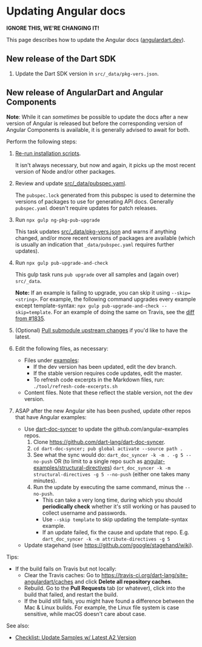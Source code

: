 # Updating Angular docs

**IGNORE THIS, WE'RE CHANGING IT!**

This page describes how to update the Angular docs ([angulardart.dev](https://angulardart.dev)).

## New release of the Dart SDK

1. Update the Dart SDK version in `src/_data/pkg-vers.json`.

## New release of AngularDart and Angular Components

**Note**: While it can _sometimes_ be possible to update the docs after a new version of Angular is released but before the corresponding version of Angular Components is available, it is generally advised to await for both.

Perform the following steps:

 1. [Re-run installation scripts](https://github.com/dart-lang/site-angulardart#3-run-installation-scripts).

    It isn't always necessary, but now and again, it picks up the most recent version of Node and/or other packages.

 2. Review and update [src/_data/pubspec.yaml](https://github.com/dart-lang/site-angulardart/blob/master/src/_data/pubspec.yaml).

    The `pubspec.lock` generated from this pubspec is used to determine the versions of packages to use for generating API docs. Generally `pubspec.yaml` doesn't require updates for patch releases.

 3. Run `npx gulp ng-pkg-pub-upgrade`

    This task updates [src/_data/pkg-vers.json](https://github.com/dart-lang/site-angulardart/blob/master/src/_data/pkg-vers.json) and warns if anything changed, and/or more recent versions of packages are available (which is usually an indication that `_data/pubspec.yaml` requires further updates).

 4. Run `npx gulp pub-upgrade-and-check`

    This gulp task runs `pub upgrade` over all samples and (again over) `src/_data`.

    **Note:** If an example is failing to upgrade, you can skip it using `--skip=<string>`.
    For example, the following command upgrades every example except template-syntax: `npx gulp pub-upgrade-and-check --skip=template`. For an example of doing the same on Travis, see the [diff from #1835](https://github.com/dart-lang/site-webdev/pull/1835/commits/755f30f982e3679ba84ed575ace741f6b697f6a5).

 5. (Optional) [Pull submodule upstream changes](https://github.com/dart-lang/site-angulardart/wiki/Git-submodule-notes#pull-upstream-changes) if you'd like to have the latest.

 6. Edit the following files, as necessary:
    * Files under [examples](https://github.com/dart-lang/site-angulardart/blob/master/examples):
      * If the dev version has been updated, edit the dev branch.
      * If the stable version requires code updates, edit the master.
      * To refresh code excerpts in the Markdown files, run:
      `./tool/refresh-code-excerpts.sh`
    * Content files.
      Note that these reflect the stable version, not the dev version.

 7. ASAP after the new Angular site has been pushed, update other repos that have Angular examples:
    * Use [dart-doc-syncer](https://github.com/dart-lang/dart-doc-syncer) to update the github.com/angular-examples repos.
      1. Clone https://github.com/dart-lang/dart-doc-syncer.
      1. `cd dart-doc-syncer; pub global activate --source path .`
      1. See what the sync would do: `dart_doc_syncer -k -m . -g 5 --no-push` OR (to limit to a single repo such as [angular-examples/structural-directives](https://github.com/angular-examples/structural-directives)) `dart_doc_syncer -k -m structural-directives -g 5 --no-push` (either one takes many minutes).
      1. Run the update by executing the same command, minus the `--no-push`.
         * This can take a very long time, during which you should **periodically check** whether it's still working or has paused to collect username and passwords.
         * Use `--skip template` to skip updating the template-syntax example.
         * If an update failed, fix the cause and update that repo. E.g. `dart_doc_syncer -k -m attribute-directives -g 5`
    * Update stagehand (see https://github.com/google/stagehand/wiki).

Tips:

* If the build fails on Travis but not locally:
  * Clear the Travis caches: Go to https://travis-ci.org/dart-lang/site-angulardart/caches and click **Delete all repository caches**.
  * Rebuild. Go to the **Pull Requests** tab (or whatever), click into the build that failed, and restart the build.
  * If the build still fails, you might have found a difference between the Mac & Linux builds. For example, the Linux file system is case sensitive, while macOS doesn't care about case.

See also:

* [Checklist: Update Samples w/ Latest A2 Version](https://docs.google.com/document/d/1IfLG2tCCk97M6eHjxLRqCpgvOwy0ls0pfM_Z9-QEfLQ/edit?usp=sharing)
